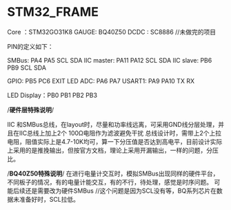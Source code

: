 # STM32_FRAME
Core ：STM32GO31K8
GAUGE: BQ40Z50
DCDC : SC8886
//未做完的项目

PIN的定义如下：

SMBus:      PA4  PA5     	SCL   SDA
IIC master: PA11 PA12       SCL   SDA
IIC slave:  PB6  PB9        SCL   SDA

GPIO:  	    PB5  PC6	    EXIT  LED
ADC:		PA6  PA7
USART1:     PA9  PA10       TX    RX 

LED Display：PB0 PB1 PB2 PB3

/**硬件层特殊说明**/

IIC 和SMBus总线，在layout时，尽量和功率线远离，可采用GND线分层处理，并且在IIC总线上加上2个 100Ω电阻作为滤波避免干扰
总线设计时，需带上2个上拉电阻，阻值实际上是4.7-10K均可，算一下分压值是否达到高电平，目前设计实际上采用的是推挽输出，但按官方文档，理论上采用开漏输出，一样的问题，分压比。


/**BQ40Z50特殊说明**/
在进行电量计交互时，模拟SMBus出现同样的硬件平台，不同板子的情况，有的电量计能交互，有的不行，待处理，感觉是时序问题。
可能后续还是需要改为硬件SMBus  //这个问题是因为SCL没有等，BQ系列芯片在数据未准备好时，SCL拉低。
